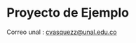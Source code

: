 Proyecto de Ejemplo
===============================================================================

Correo unal : cvasquezz@unal.edu.co